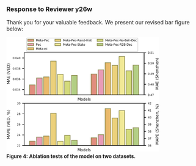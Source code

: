 ### Response to Reviewer y26w

Thank you for your valuable feedback. We present our revised bar figure below:

<div align=left>
<img src="./ablation_study.png" width ="400" height ="300"/>
</div>
<left><b><font size ='2'>Figure 4: Ablation tests of the model on two datasets.</font></b></left></font>

